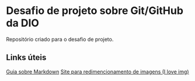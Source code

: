# Desafio de projeto sobre Git/GitHub da DIO
Repositório criado para o desafio de projeto.

## Links úteis
[Guia sobre Markdown](https://www.markdownguide.org/)
[Site para redimencionamento de imagens (I love img)](https://www.iloveimg.com/resize-image)
